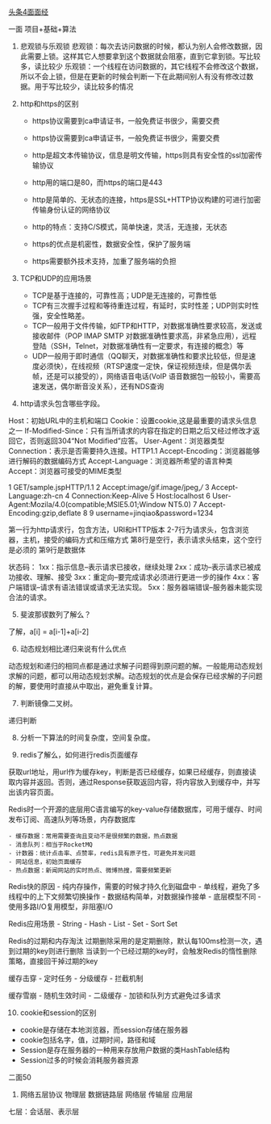 [头条4面面经](https://www.nowcoder.com/discuss/207789?type=2&order=0&pos=9&page=1)

一面 项目+基础+算法

1. 悲观锁与乐观锁
悲观锁：每次去访问数据的时候，都认为别人会修改数据，因此需要上锁。这样其它人想要拿到这个数据就会阻塞，直到它拿到锁。写比较多，读比较少
乐观锁：一个线程在访问数据的，其它线程不会修改这个数据，所以不会上锁，但是在更新的时候会判断一下在此期间别人有没有修改过数据。用于写比较少，读比较多的情况

2. http和https的区别
	- https协议需要到ca申请证书，一般免费证书很少，需要交费
	- https协议需要到ca申请证书，一般免费证书很少，需要交费
	- http是超文本传输协议，信息是明文传输，https则具有安全性的ssl加密传输协议
	- http用的端口是80，而https的端口是443
	- http是简单的、无状态的连接，https是SSL+HTTP协议构建的可进行加密传输身份认证的网络协议
	
	- http的特点：支持C/S模式，简单快速，灵活，无连接，无状态
	- https的优点是机密性，数据安全性，保护了服务端
	- https需要额外技术支持，加重了服务端的负担
	
3. TCP和UDP的应用场景
	- TCP是基于连接的，可靠性高；UDP是无连接的，可靠性低
	- TCP有三次握手过程和等待重连过程，有延时，实时性差；UDP则实时性强，安全性略差。
	- TCP一般用于文件传输，如FTP和HTTP，对数据准确性要求较高，发送或接收邮件（POP IMAP SMTP 对数据准确性要求高，非紧急应用），远程登陆（SSH，Telnet，对数据准确性有一定要求，有连接的概念）等
	- UDP一般用于即时通信（QQ聊天，对数据准确性和要求比较低，但是速度必须快），在线视频（RTSP速度一定快，保证视频连续，但是偶尔丢帧，还是可以接受的），网络语音电话(VoIP 语音数据包一般较小，需要高速发送，偶尔断音没关系），还有NDS查询

4. http请求头包含哪些字段。

Host：初始URL中的主机和端口
Cookie：设置cookie,这是最重要的请求头信息之一
If-Modified-Since：只有当所请求的内容在指定的日期之后又经过修改才返回它，否则返回304“Not Modified”应答。
User-Agent：浏览器类型
Connection：表示是否需要持久连接。HTTP1.1
Accept-Encoding：浏览器能够进行解码的数据编码方式
Accept-Language：浏览器所希望的语言种类
Accept：浏览器可接受的MIME类型

1 GET/sample.jspHTTP/1.1
2 Accept:image/gif.image/jpeg,*/*
3 Accept-Language:zh-cn
4 Connection:Keep-Alive
5 Host:localhost
6 User-Agent:Mozila/4.0(compatible;MSIE5.01;Window NT5.0)
7 Accept-Encoding:gzip,deflate
8
9 username=jinqiao&password=1234

第一行为http请求行，包含方法，URI和HTTP版本
2-7行为请求头，包含浏览器，主机，接受的编码方式和压缩方式
第8行是空行，表示请求头结束，这个空行是必须的
第9行是数据体

状态码：
1xx：指示信息–表示请求已接收，继续处理
2xx：成功–表示请求已被成功接收、理解、接受
3xx：重定向–要完成请求必须进行更进一步的操作
4xx：客户端错误–请求有语法错误或请求无法实现。
5xx：服务器端错误–服务器未能实现合法的请求。

5. 斐波那锲数列了解么？

了解，a[i] = a[i-1]+a[i-2]

6. 动态规划相比递归来说有什么优点

动态规划和递归的相同点都是通过求解子问题得到原问题的解。一般能用动态规划求解的问题，都可以用动态规划求解。动态规划的优点是会保存已经求解的子问题的解，要使用时直接从中取出，避免重复计算。

7. 判断镜像二叉树。

递归判断

8. 分析一下算法的时间复杂度，空间复杂度。

9. redis了解么，如何进行redis页面缓存

获取url地址，用url作为缓存key，判断是否已经缓存，如果已经缓存，则直接读取内容并返回。否则，通过Response获取返回内容，将内容放入到缓存中，并写出该内容页面。

Redis时一个开源的底层用C语言编写的key-value存储数据库，可用于缓存、时间发布订阅、高速队列等场景，内存数据库

	- 缓存数据：常用需要查询且变动不是很频繁的数据，热点数据
	- 消息队列：相当于RocketMQ
	- 计数器：统计点击率、点赞率，redis具有原子性，可避免并发问题
	- 网站信息，初始页面缓存
	- 热点数据：新闻网站的实时热点、微博热搜，需要频繁更新
	
Redis快的原因
	- 纯内存操作，需要的时候才持久化到磁盘中
	- 单线程，避免了多线程中的上下文频繁切换操作
	- 数据结构简单，对数据操作接单
	- 底层模型不同
	- 使用多路I/O复用模型，非阻塞I/O

Redis应用场景
	- String
	- Hash
	- List
	- Set
	- Sort Set
	
Redis的过期和内存淘汰
过期删除采用的是定期删除，默认每100ms检测一次，遇到过期的key则进行删除
当读到一个已经过期的key时，会触发Redis的惰性删除策略，直接回干掉过期的key

缓存击穿
	- 定时任务
	- 分级缓存
	- 拦截机制

缓存雪崩
	- 随机生效时间
	- 二级缓存
	- 加锁和队列方式避免过多请求
	
10. cookie和session的区别

- cookie是存储在本地浏览器，而session存储在服务器
- cookie包括名字，值，过期时间，路径和域
- Session是存在服务器的一种用来存放用户数据的类HashTable结构
- Session过多的时候会消耗服务器资源

二面50

1. 网络五层协议
物理层
数据链路层
网络层
传输层
应用层

七层：会话层、表示层
	